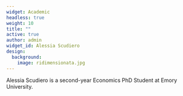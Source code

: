 ```yaml
---
widget: Academic
headless: true
weight: 10
title: ""
active: true
author: admin
widget_id: Alessia Scudiero
design:
  background:
    image: ridimensionata.jpg
---
```

Alessia Scudiero is a second-year Economics PhD Student at Emory University.